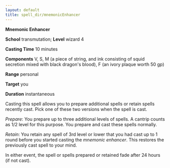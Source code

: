 ```yaml
---
layout: default
title: spell_dir/mnemonicEnhancer
---
```

 **Mnemonic Enhancer**

**School** transmutation; **Level** wizard 4

**Casting Time** 10 minutes

**Components** V, S, M (a piece of string, and ink consisting of squid secretion mixed with black dragon's blood), F (an ivory plaque worth 50 gp)

**Range** personal

**Target** you

**Duration** instantaneous

Casting this spell allows you to prepare additional spells or retain spells recently cast. Pick one of these two versions when the spell is cast.

_Prepare_: You prepare up to three additional levels of spells. A cantrip counts as 1/2 level for this purpose. You prepare and cast these spells normally.

_Retain_: You retain any spell of 3rd level or lower that you had cast up to 1 round before you started casting the _mnemonic enhancer_. This restores the previously cast spell to your mind.

In either event, the spell or spells prepared or retained fade after 24 hours (if not cast).

